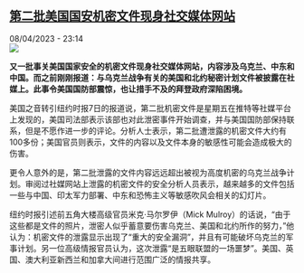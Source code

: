 <!--1680990303000-->
[第二批美国国安机密文件现身社交媒体网站](https://www.rfi.fr/cn/%E5%9B%BD%E9%99%85/20230408-%E7%AC%AC%E4%BA%8C%E6%89%B9%E7%BE%8E%E5%9B%BD%E5%9B%BD%E5%AE%89%E6%9C%BA%E5%AF%86%E6%96%87%E4%BB%B6%E7%8E%B0%E8%BA%AB%E7%A4%BE%E4%BA%A4%E5%AA%92%E4%BD%93%E7%BD%91%E7%AB%99)
------

<div>08/04/2023 - 23:14</div><img src="https://s.rfi.fr/media/display/f7478974-d521-11ed-a5e6-005056bf30b7/w:1280/p:16x9/2023-03-15T131603Z_177916937_RC2DUZ9DX2E5_RTRMADP_3_UKRAINE-CRISIS-USA.JPG"><p><strong>又一批事关美国国家安全的机密文件现身社交媒体网站，内容涉及乌克兰、中东和中国。而之前刚刚报道：与乌克兰战争有关的美国和北约秘密计划文件被披露在社媒上。此事令美国国防部震惊，也让措手不及的拜登政府深陷困境。                    </strong></p><div><p><span><span><span><span><span>美国之音转引纽约时报</span></span><span><span>7日的报道说，第二批机密文件是星期五在推特等社媒平台上发现的，美国司法部表示该部也对此泄密事件开始调查，并与美国国防部保持联系，但是不愿作进一步的评论。分析人士表示，第二批遭泄露的机密文件大约有100多份；美国官员则表示，文件的内容以及文件本身的敏感性可能会造成极大的伤害。</span></span></span></span></span></p><p><span><span><span><span><span>更令人意外的是，第二批泄露的文件内容远远超出被视为高度机密的乌克兰战争计划。审阅过社媒网站上泄露的机密文件的安全分析人员表示，越来越多的文件包括一些与中国、印太军力部署、中东和恐怖主义等敏感吹风会相关的幻灯片。</span></span></span></span></span></p><p><span><span><span><span><span><span><span><span><span><span>纽约时报引述前五角大楼高级官员米克·马尔罗伊（</span></span><span><span>Mick Mulroy）的话说，“由于这些都是文件的照片，泄密人似乎蓄意要伤害乌克兰、美国和北约所作的努力，”他认为：机密文件的泄露显示出现了“重大的安全漏洞”，并且有可能破坏乌克兰的军事计划。另一位高级情报官员认为，这次泄露“是五眼联盟的一场噩梦”。美国、英国、澳大利亚新西兰和加拿大间进行范围广泛的情报共享。</span></span></span></span></span></span></span></span></span></span></p><div data-selfpromo-newsletter></div><div data-selfpromo-app></div></div>
